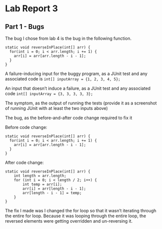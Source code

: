 # Lab Report 3

## Part 1 - Bugs
The bug I chose from lab 4 is the bug in the following function.

```
static void reverseInPlace(int[] arr) {
  for(int i = 0; i < arr.length; i += 1) {
    arr[i] = arr[arr.length - i - 1];
  }
}
```

A failure-inducing input for the buggy program, as a JUnit test and any associated code is ```int[] inputArray = {1, 2, 3, 4, 5};```

An input that doesn’t induce a failure, as a JUnit test and any associated code ```int[] inputArray = {3, 3, 3, 3, 3}; ```

The symptom, as the output of running the tests (provide it as a screenshot of running JUnit with at least the two inputs above) 

The bug, as the before-and-after code change required to fix it 

Before code change:
``` 
static void reverseInPlace(int[] arr) {
  for(int i = 0; i < arr.length; i += 1) {
    arr[i] = arr[arr.length - i - 1];
  }
}
```

After code change:
```
static void reverseInPlace(int[] arr) {
    int length = arr.length;
    for (int i = 0; i < length / 2; i++) {
        int temp = arr[i];
        arr[i] = arr[length - i - 1];
        arr[length - i - 1] = temp;
    }
}
```
The fix I made was I changed the for loop so that it wasn’t iterating through the entire for loop. Because it was looping through the entire loop, the reversed elements were getting overridden and un-reversing it.
